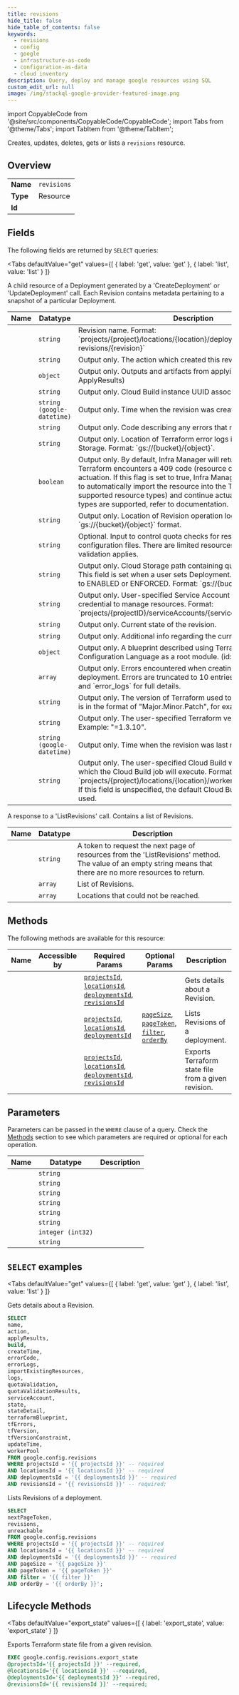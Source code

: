 ```yaml
--- 
title: revisions
hide_title: false
hide_table_of_contents: false
keywords:
  - revisions
  - config
  - google
  - infrastructure-as-code
  - configuration-as-data
  - cloud inventory
description: Query, deploy and manage google resources using SQL
custom_edit_url: null
image: /img/stackql-google-provider-featured-image.png
---
```


import CopyableCode from '@site/src/components/CopyableCode/CopyableCode';
import Tabs from '@theme/Tabs';
import TabItem from '@theme/TabItem';

Creates, updates, deletes, gets or lists a <code>revisions</code> resource.

## Overview
<table><tbody>
<tr><td><b>Name</b></td><td><code>revisions</code></td></tr>
<tr><td><b>Type</b></td><td>Resource</td></tr>
<tr><td><b>Id</b></td><td><CopyableCode code="google.config.revisions" /></td></tr>
</tbody></table>

## Fields

The following fields are returned by `SELECT` queries:

<Tabs
    defaultValue="get"
    values={[
        { label: 'get', value: 'get' },
        { label: 'list', value: 'list' }
    ]}
>
<TabItem value="get">

A child resource of a Deployment generated by a 'CreateDeployment' or 'UpdateDeployment' call. Each Revision contains metadata pertaining to a snapshot of a particular Deployment.

<table>
<thead>
    <tr>
    <th>Name</th>
    <th>Datatype</th>
    <th>Description</th>
    </tr>
</thead>
<tbody>
<tr>
    <td><CopyableCode code="name" /></td>
    <td><code>string</code></td>
    <td>Revision name. Format: `projects/&#123;project&#125;/locations/&#123;location&#125;/deployments/&#123;deployment&#125;/ revisions/&#123;revision&#125;`</td>
</tr>
<tr>
    <td><CopyableCode code="action" /></td>
    <td><code>string</code></td>
    <td>Output only. The action which created this revision</td>
</tr>
<tr>
    <td><CopyableCode code="applyResults" /></td>
    <td><code>object</code></td>
    <td>Output only. Outputs and artifacts from applying a deployment. (id: ApplyResults)</td>
</tr>
<tr>
    <td><CopyableCode code="build" /></td>
    <td><code>string</code></td>
    <td>Output only. Cloud Build instance UUID associated with this revision.</td>
</tr>
<tr>
    <td><CopyableCode code="createTime" /></td>
    <td><code>string (google-datetime)</code></td>
    <td>Output only. Time when the revision was created.</td>
</tr>
<tr>
    <td><CopyableCode code="errorCode" /></td>
    <td><code>string</code></td>
    <td>Output only. Code describing any errors that may have occurred.</td>
</tr>
<tr>
    <td><CopyableCode code="errorLogs" /></td>
    <td><code>string</code></td>
    <td>Output only. Location of Terraform error logs in Google Cloud Storage. Format: `gs://&#123;bucket&#125;/&#123;object&#125;`.</td>
</tr>
<tr>
    <td><CopyableCode code="importExistingResources" /></td>
    <td><code>boolean</code></td>
    <td>Output only. By default, Infra Manager will return a failure when Terraform encounters a 409 code (resource conflict error) during actuation. If this flag is set to true, Infra Manager will instead attempt to automatically import the resource into the Terraform state (for supported resource types) and continue actuation. Not all resource types are supported, refer to documentation.</td>
</tr>
<tr>
    <td><CopyableCode code="logs" /></td>
    <td><code>string</code></td>
    <td>Output only. Location of Revision operation logs in `gs://&#123;bucket&#125;/&#123;object&#125;` format.</td>
</tr>
<tr>
    <td><CopyableCode code="quotaValidation" /></td>
    <td><code>string</code></td>
    <td>Optional. Input to control quota checks for resources in terraform configuration files. There are limited resources on which quota validation applies.</td>
</tr>
<tr>
    <td><CopyableCode code="quotaValidationResults" /></td>
    <td><code>string</code></td>
    <td>Output only. Cloud Storage path containing quota validation results. This field is set when a user sets Deployment.quota_validation field to ENABLED or ENFORCED. Format: `gs://&#123;bucket&#125;/&#123;object&#125;`.</td>
</tr>
<tr>
    <td><CopyableCode code="serviceAccount" /></td>
    <td><code>string</code></td>
    <td>Output only. User-specified Service Account (SA) to be used as credential to manage resources. Format: `projects/&#123;projectID&#125;/serviceAccounts/&#123;serviceAccount&#125;`</td>
</tr>
<tr>
    <td><CopyableCode code="state" /></td>
    <td><code>string</code></td>
    <td>Output only. Current state of the revision.</td>
</tr>
<tr>
    <td><CopyableCode code="stateDetail" /></td>
    <td><code>string</code></td>
    <td>Output only. Additional info regarding the current state.</td>
</tr>
<tr>
    <td><CopyableCode code="terraformBlueprint" /></td>
    <td><code>object</code></td>
    <td>Output only. A blueprint described using Terraform's HashiCorp Configuration Language as a root module. (id: TerraformBlueprint)</td>
</tr>
<tr>
    <td><CopyableCode code="tfErrors" /></td>
    <td><code>array</code></td>
    <td>Output only. Errors encountered when creating or updating this deployment. Errors are truncated to 10 entries, see `delete_results` and `error_logs` for full details.</td>
</tr>
<tr>
    <td><CopyableCode code="tfVersion" /></td>
    <td><code>string</code></td>
    <td>Output only. The version of Terraform used to create the Revision. It is in the format of "Major.Minor.Patch", for example, "1.3.10".</td>
</tr>
<tr>
    <td><CopyableCode code="tfVersionConstraint" /></td>
    <td><code>string</code></td>
    <td>Output only. The user-specified Terraform version constraint. Example: "=1.3.10".</td>
</tr>
<tr>
    <td><CopyableCode code="updateTime" /></td>
    <td><code>string (google-datetime)</code></td>
    <td>Output only. Time when the revision was last modified.</td>
</tr>
<tr>
    <td><CopyableCode code="workerPool" /></td>
    <td><code>string</code></td>
    <td>Output only. The user-specified Cloud Build worker pool resource in which the Cloud Build job will execute. Format: `projects/&#123;project&#125;/locations/&#123;location&#125;/workerPools/&#123;workerPoolId&#125;`. If this field is unspecified, the default Cloud Build worker pool will be used.</td>
</tr>
</tbody>
</table>
</TabItem>
<TabItem value="list">

A response to a 'ListRevisions' call. Contains a list of Revisions.

<table>
<thead>
    <tr>
    <th>Name</th>
    <th>Datatype</th>
    <th>Description</th>
    </tr>
</thead>
<tbody>
<tr>
    <td><CopyableCode code="nextPageToken" /></td>
    <td><code>string</code></td>
    <td>A token to request the next page of resources from the 'ListRevisions' method. The value of an empty string means that there are no more resources to return.</td>
</tr>
<tr>
    <td><CopyableCode code="revisions" /></td>
    <td><code>array</code></td>
    <td>List of Revisions.</td>
</tr>
<tr>
    <td><CopyableCode code="unreachable" /></td>
    <td><code>array</code></td>
    <td>Locations that could not be reached.</td>
</tr>
</tbody>
</table>
</TabItem>
</Tabs>

## Methods

The following methods are available for this resource:

<table>
<thead>
    <tr>
    <th>Name</th>
    <th>Accessible by</th>
    <th>Required Params</th>
    <th>Optional Params</th>
    <th>Description</th>
    </tr>
</thead>
<tbody>
<tr>
    <td><a href="#get"><CopyableCode code="get" /></a></td>
    <td><CopyableCode code="select" /></td>
    <td><a href="#parameter-projectsId"><code>projectsId</code></a>, <a href="#parameter-locationsId"><code>locationsId</code></a>, <a href="#parameter-deploymentsId"><code>deploymentsId</code></a>, <a href="#parameter-revisionsId"><code>revisionsId</code></a></td>
    <td></td>
    <td>Gets details about a Revision.</td>
</tr>
<tr>
    <td><a href="#list"><CopyableCode code="list" /></a></td>
    <td><CopyableCode code="select" /></td>
    <td><a href="#parameter-projectsId"><code>projectsId</code></a>, <a href="#parameter-locationsId"><code>locationsId</code></a>, <a href="#parameter-deploymentsId"><code>deploymentsId</code></a></td>
    <td><a href="#parameter-pageSize"><code>pageSize</code></a>, <a href="#parameter-pageToken"><code>pageToken</code></a>, <a href="#parameter-filter"><code>filter</code></a>, <a href="#parameter-orderBy"><code>orderBy</code></a></td>
    <td>Lists Revisions of a deployment.</td>
</tr>
<tr>
    <td><a href="#export_state"><CopyableCode code="export_state" /></a></td>
    <td><CopyableCode code="exec" /></td>
    <td><a href="#parameter-projectsId"><code>projectsId</code></a>, <a href="#parameter-locationsId"><code>locationsId</code></a>, <a href="#parameter-deploymentsId"><code>deploymentsId</code></a>, <a href="#parameter-revisionsId"><code>revisionsId</code></a></td>
    <td></td>
    <td>Exports Terraform state file from a given revision.</td>
</tr>
</tbody>
</table>

## Parameters

Parameters can be passed in the `WHERE` clause of a query. Check the [Methods](#methods) section to see which parameters are required or optional for each operation.

<table>
<thead>
    <tr>
    <th>Name</th>
    <th>Datatype</th>
    <th>Description</th>
    </tr>
</thead>
<tbody>
<tr id="parameter-deploymentsId">
    <td><CopyableCode code="deploymentsId" /></td>
    <td><code>string</code></td>
    <td></td>
</tr>
<tr id="parameter-locationsId">
    <td><CopyableCode code="locationsId" /></td>
    <td><code>string</code></td>
    <td></td>
</tr>
<tr id="parameter-projectsId">
    <td><CopyableCode code="projectsId" /></td>
    <td><code>string</code></td>
    <td></td>
</tr>
<tr id="parameter-revisionsId">
    <td><CopyableCode code="revisionsId" /></td>
    <td><code>string</code></td>
    <td></td>
</tr>
<tr id="parameter-filter">
    <td><CopyableCode code="filter" /></td>
    <td><code>string</code></td>
    <td></td>
</tr>
<tr id="parameter-orderBy">
    <td><CopyableCode code="orderBy" /></td>
    <td><code>string</code></td>
    <td></td>
</tr>
<tr id="parameter-pageSize">
    <td><CopyableCode code="pageSize" /></td>
    <td><code>integer (int32)</code></td>
    <td></td>
</tr>
<tr id="parameter-pageToken">
    <td><CopyableCode code="pageToken" /></td>
    <td><code>string</code></td>
    <td></td>
</tr>
</tbody>
</table>

## `SELECT` examples

<Tabs
    defaultValue="get"
    values={[
        { label: 'get', value: 'get' },
        { label: 'list', value: 'list' }
    ]}
>
<TabItem value="get">

Gets details about a Revision.

```sql
SELECT
name,
action,
applyResults,
build,
createTime,
errorCode,
errorLogs,
importExistingResources,
logs,
quotaValidation,
quotaValidationResults,
serviceAccount,
state,
stateDetail,
terraformBlueprint,
tfErrors,
tfVersion,
tfVersionConstraint,
updateTime,
workerPool
FROM google.config.revisions
WHERE projectsId = '{{ projectsId }}' -- required
AND locationsId = '{{ locationsId }}' -- required
AND deploymentsId = '{{ deploymentsId }}' -- required
AND revisionsId = '{{ revisionsId }}' -- required;
```
</TabItem>
<TabItem value="list">

Lists Revisions of a deployment.

```sql
SELECT
nextPageToken,
revisions,
unreachable
FROM google.config.revisions
WHERE projectsId = '{{ projectsId }}' -- required
AND locationsId = '{{ locationsId }}' -- required
AND deploymentsId = '{{ deploymentsId }}' -- required
AND pageSize = '{{ pageSize }}'
AND pageToken = '{{ pageToken }}'
AND filter = '{{ filter }}'
AND orderBy = '{{ orderBy }}';
```
</TabItem>
</Tabs>


## Lifecycle Methods

<Tabs
    defaultValue="export_state"
    values={[
        { label: 'export_state', value: 'export_state' }
    ]}
>
<TabItem value="export_state">

Exports Terraform state file from a given revision.

```sql
EXEC google.config.revisions.export_state 
@projectsId='{{ projectsId }}' --required, 
@locationsId='{{ locationsId }}' --required, 
@deploymentsId='{{ deploymentsId }}' --required, 
@revisionsId='{{ revisionsId }}' --required;
```
</TabItem>
</Tabs>
